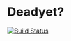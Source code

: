 # Deadyet?

[![Build Status](https://drone.mtib.dev/api/badges/mtib/deadyet/status.svg)](https://drone.mtib.dev/mtib/deadyet)